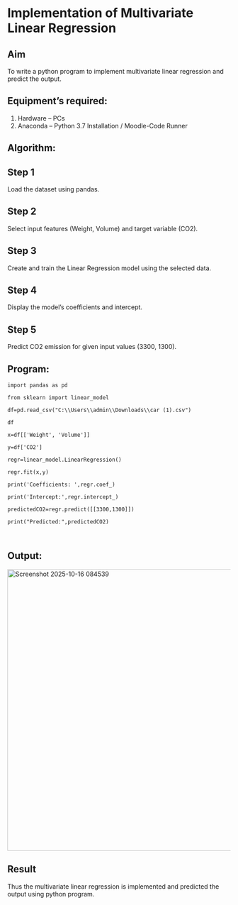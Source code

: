 # Implementation of Multivariate Linear Regression
## Aim
To write a python program to implement multivariate linear regression and predict the output.
## Equipment’s required:
1.	Hardware – PCs
2.	Anaconda – Python 3.7 Installation / Moodle-Code Runner
## Algorithm:

## Step 1

Load the dataset using pandas.


## Step 2

Select input features (Weight, Volume) and target variable (CO2).

## Step 3

Create and train the Linear Regression model using the selected data.

## Step 4

Display the model’s coefficients and intercept.


## Step 5

Predict CO2 emission for given input values (3300, 1300).


## Program:
```
import pandas as pd

from sklearn import linear_model

df=pd.read_csv("C:\\Users\\admin\\Downloads\\car (1).csv")

df

x=df[['Weight', 'Volume']]

y=df['CO2']

regr=linear_model.LinearRegression()

regr.fit(x,y)

print('Coefficients: ',regr.coef_)

print('Intercept:',regr.intercept_)

predictedCO2=regr.predict([[3300,1300]])

print("Predicted:",predictedCO2)



```
## Output:

<img width="1422" height="635" alt="Screenshot 2025-10-16 084539" src="https://github.com/user-attachments/assets/4eb68c22-1157-4f50-a901-90cf363032ec" />


## Result
Thus the multivariate linear regression is implemented and predicted the output using python program.
